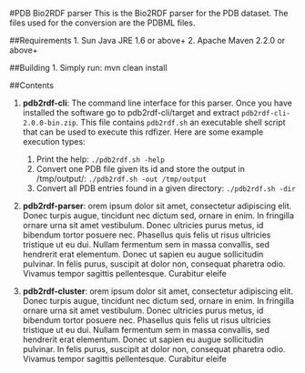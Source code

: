 #PDB Bio2RDF parser
This is the Bio2RDF parser for the PDB dataset. The files used for the conversion are the PDBML files.

##Requirements
	1. Sun Java JRE 1.6 or above+
	2. Apache Maven 2.2.0 or above+

##Building
	1. Simply run: mvn clean install

##Contents

 1. **pdb2rdf-cli**:
   The command line interface for this parser. Once you have installed the software go to pdb2rdf-cli/target and extract `pdb2rdf-cli-2.0.0-bin.zip`. This file contains `pdb2rdf.sh` an executable shell script that can be used to execute this rdfizer. Here are some example execution types:
     1. Print the help:
       `./pdb2rdf.sh -help`
     2. Convert one PDB file given its id and store the output in /tmp/output/:
       `./pdb2rdf.sh -out /tmp/output`
     3. Convert all PDB entries found in a given directory:
       `./pdb2rdf.sh -dir`


 2. **pdb2rdf-parser**:
   orem ipsum dolor sit amet, consectetur adipiscing elit. Donec turpis augue, tincidunt nec dictum sed, ornare in enim. In fringilla ornare urna sit amet vestibulum. Donec ultricies purus metus, id bibendum tortor posuere nec. Phasellus quis felis ut risus ultricies tristique ut eu dui. Nullam fermentum sem in massa convallis, sed hendrerit erat elementum. Donec ut sapien eu augue sollicitudin pulvinar. In felis purus, suscipit at dolor non, consequat pharetra odio. Vivamus tempor sagittis pellentesque. Curabitur eleife

 3. **pdb2rdf-cluster**:
   orem ipsum dolor sit amet, consectetur adipiscing elit. Donec turpis augue, tincidunt nec dictum sed, ornare in enim. In fringilla ornare urna sit amet vestibulum. Donec ultricies purus metus, id bibendum tortor posuere nec. Phasellus quis felis ut risus ultricies tristique ut eu dui. Nullam fermentum sem in massa convallis, sed hendrerit erat elementum. Donec ut sapien eu augue sollicitudin pulvinar. In felis purus, suscipit at dolor non, consequat pharetra odio. Vivamus tempor sagittis pellentesque. Curabitur eleife
	


